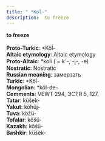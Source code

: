 ```yaml
---
title: " *Köĺ-"
description:  to freeze
---
```

<strong> to freeze</strong><br><br>
<strong>Proto-Turkic</strong>:  *Köĺ-<br>
<strong>Altaic etymology</strong>:  Altaic etymology<br>
<strong> Proto-Altaic</strong>:  *koĺi ( ~ k`-, -i̯-, -e)<br>
<strong>Nostratic</strong>:  Nostratic<br>
<strong>Russian meaning</strong>:  замерзать<br>
<strong>Turkic</strong>:  *Köĺ-<br>
<strong>Mongolian</strong>:  *köl-de-<br>
<strong>Comments</strong>:  VEWT 294, ЭСТЯ 5, 127.<br>
<strong>Tatar</strong>:  küšek-<br>
<strong>Yakut</strong>:  köhüj-<br>
<strong>Tuva</strong>:  köžü-<br>
<strong>Tofalar</strong>:  köšü-<br>
<strong>Kazakh</strong>:  köšü-<br>
<strong>Bashkir</strong>:  küšek-<br>


